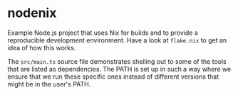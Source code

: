 # nodenix

Example Node.js project that uses Nix for builds and to provide a reproducible development environment.  Have a look at `flake.nix` to get an idea of how this works.

The `src/main.ts` source file demonstrates shelling out to some of the tools that are listed as dependencies.  The PATH is set up in such a way where we ensure that we run these specific ones instead of different versions that might be in the user's PATH.
